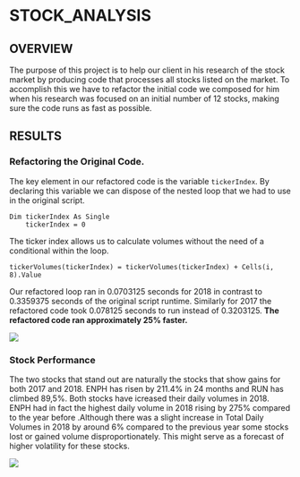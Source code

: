 # STOCK_ANALYSIS

## OVERVIEW

The purpose of this project is to help our client in his research of the stock market by producing code 
that processes all stocks listed on the market. To accomplish this we have to refactor the initial code 
we composed for him when his research was focused on an initial number of 12 stocks, making sure the 
code runs as fast as possible.

## RESULTS 

### Refactoring the Original Code.

The key element in our refactored code is the  variable ```tickerIndex```. By declaring this variable 
we can dispose of the nested loop that we had to use in the original script. 

```
Dim tickerIndex As Single
    tickerIndex = 0
```
The ticker index allows us to calculate volumes 
without the need of a conditional within the loop.

```tickerVolumes(tickerIndex) = tickerVolumes(tickerIndex) + Cells(i, 8).Value```

Our refactored loop ran in 0.0703125 seconds for 2018 in contrast to 0.3359375 seconds of the original script runtime. 
Similarly for 2017 the refactored code took  0.078125 seconds to run instead of 0.3203125. **The refactored code ran approximately 25% faster.** 

![](resources/test1.png)
 
 ### Stock Performance
 
 The two stocks that stand out are naturally the stocks that show gains for both 2017 and 2018. ENPH has risen by 211.4% in 24 months and RUN has climbed 89,5%. Both stocks have icreased their daily volumes in 2018. ENPH had in fact the highest daily volume in 2018 rising by 275% compared to the year before .Although there was a slight increase in Total Daily Volumes in 2018 by around 6% compared to the previous year some stocks lost or gained volume disproportionately. This might serve as a forecast of higher volatility for these stocks. 
 
 ![](resources/AllStockAnalysis.PNG)
 
 
